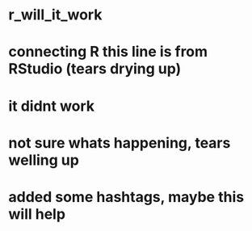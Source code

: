 # r_will_it_work

# connecting R this line is from RStudio (tears drying up)
# it didnt work
# not sure whats happening, tears welling up
# added some hashtags, maybe this will help